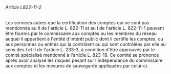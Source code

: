 ###### Article L822-11-2

Les services autres que la certification des comptes qui ne sont pas mentionnés au II de l'article L. 822-11 et au I de l'article L. 822-11-1 peuvent être fournis par le commissaire aux comptes ou les membres du réseau auquel il appartient à l'entité d'intérêt public dont il certifie les comptes, ou aux personnes ou entités qui la contrôlent ou qui sont contrôlées par elle au sens des I et II de l'article L. 233-3, à condition d'être approuvés par le comité spécialisé mentionné à l'article L. 823-19. Ce comité se prononce après avoir analysé les risques pesant sur l'indépendance du commissaire aux comptes et les mesures de sauvegarde appliquées par celui-ci.

